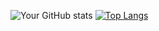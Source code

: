 ![Your GitHub stats](https://github-readme-stats.vercel.app/api?username=TaylorsRus&show_icons=true&theme=tokyonight)
[![Top Langs](https://github-readme-stats.vercel.app/api/top-langs/?username=TaylorsRus&theme=tokyonight)](https://github.com/anuraghazra/github-readme-stats)
<!--
**TaylorsRus/TaylorsRus** is a ✨ _special_ ✨ repository because its `README.md` (this file) appears on your GitHub profile.

Here are some ideas to get you started:

- 🔭 I’m currently working on ...
- 🌱 I’m currently learning ...
- 👯 I’m looking to collaborate on ...
- 🤔 I’m looking for help with ...
- 💬 Ask me about ...
- 📫 How to reach me: ...
- 😄 Pronouns: ...
- ⚡ Fun fact: ...
-->
